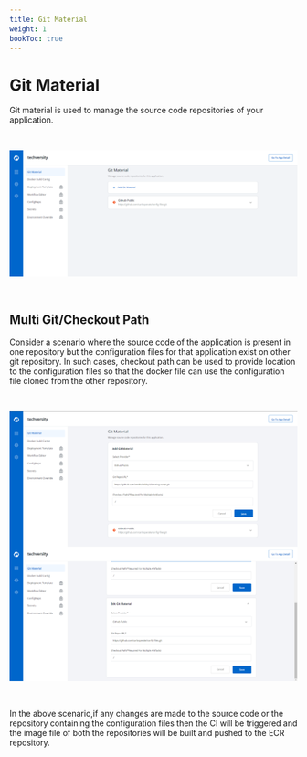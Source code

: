 ```yaml
---
title: Git Material
weight: 1
bookToc: true
---
```


# Git Material
Git material is used to manage the source code repositories of your application.

<br>

![git Material](../../git-material.PNG "Adding multiple git materials")

<br>

## Multi Git/Checkout Path
Consider a scenario where the source code of the application is present in one repository but the configuration files for that application exist on other git repository. In such cases, checkout path can be used to provide location to the configuration files so that the docker file can use the configuration file cloned from the other repository.

<br>

![alt text](../../combo.jpg "Adding multiple git materials")

<br>

In the above scenario,if any changes are made to the source code or the repository containing the configuration files then the CI will be triggered and the image file of both the repositories will be built and pushed to the ECR repository.